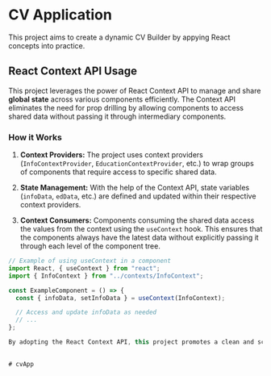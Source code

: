 # CV Application

This project aims to create a dynamic CV Builder by appying React concepts into practice.

## React Context API Usage

This project leverages the power of React Context API to manage and share **global state** across various components efficiently. The Context API eliminates the need for prop drilling by allowing components to access shared data without passing it through intermediary components.

### How it Works

1. **Context Providers:** The project uses context providers (`InfoContextProvider`, `EducationContextProvider`, etc.) to wrap groups of components that require access to specific shared data.

2. **State Management:** With the help of the Context API, state variables (`infoData`, `edData`, etc.) are defined and updated within their respective context providers.

3. **Context Consumers:** Components consuming the shared data access the values from the context using the `useContext` hook. This ensures that the components always have the latest data without explicitly passing it through each level of the component tree.

```jsx
// Example of using useContext in a component
import React, { useContext } from "react";
import { InfoContext } from "../contexts/InfoContext";

const ExampleComponent = () => {
  const { infoData, setInfoData } = useContext(InfoContext);

  // Access and update infoData as needed
  // ...
};

By adopting the React Context API, this project promotes a clean and scalable architecture, making it easier to manage and share state across different parts of the application. This results in more maintainable and modular code.
   

# cvApp

